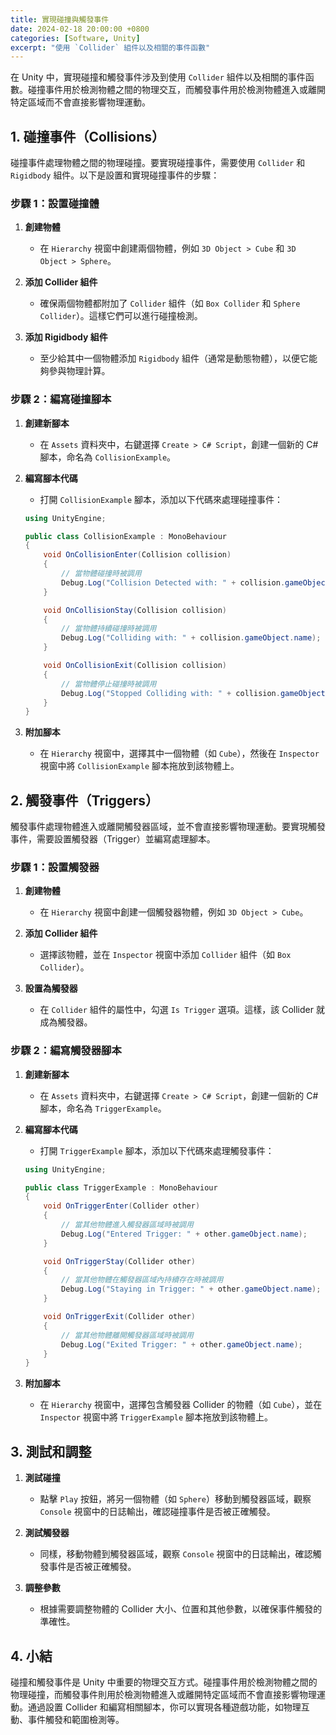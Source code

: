 ```yaml
---
title: 實現碰撞與觸發事件
date: 2024-02-18 20:00:00 +0800
categories: [Software, Unity]
excerpt: "使用 `Collider` 組件以及相關的事件函數"
---
```


在 Unity 中，實現碰撞和觸發事件涉及到使用 `Collider` 組件以及相關的事件函數。碰撞事件用於檢測物體之間的物理交互，而觸發事件用於檢測物體進入或離開特定區域而不會直接影響物理運動。

## **1. 碰撞事件（Collisions）**

碰撞事件處理物體之間的物理碰撞。要實現碰撞事件，需要使用 `Collider` 和 `Rigidbody` 組件。以下是設置和實現碰撞事件的步驟：

### **步驟 1：設置碰撞體**

1. **創建物體**
   - 在 `Hierarchy` 視窗中創建兩個物體，例如 `3D Object > Cube` 和 `3D Object > Sphere`。

2. **添加 Collider 組件**
   - 確保兩個物體都附加了 `Collider` 組件（如 `Box Collider` 和 `Sphere Collider`）。這樣它們可以進行碰撞檢測。

3. **添加 Rigidbody 組件**
   - 至少給其中一個物體添加 `Rigidbody` 組件（通常是動態物體），以便它能夠參與物理計算。

### **步驟 2：編寫碰撞腳本**

1. **創建新腳本**
   - 在 `Assets` 資料夾中，右鍵選擇 `Create > C# Script`，創建一個新的 C# 腳本，命名為 `CollisionExample`。

2. **編寫腳本代碼**
   - 打開 `CollisionExample` 腳本，添加以下代碼來處理碰撞事件：

   ```csharp
   using UnityEngine;

   public class CollisionExample : MonoBehaviour
   {
       void OnCollisionEnter(Collision collision)
       {
           // 當物體碰撞時被調用
           Debug.Log("Collision Detected with: " + collision.gameObject.name);
       }

       void OnCollisionStay(Collision collision)
       {
           // 當物體持續碰撞時被調用
           Debug.Log("Colliding with: " + collision.gameObject.name);
       }

       void OnCollisionExit(Collision collision)
       {
           // 當物體停止碰撞時被調用
           Debug.Log("Stopped Colliding with: " + collision.gameObject.name);
       }
   }
   ```

3. **附加腳本**
   - 在 `Hierarchy` 視窗中，選擇其中一個物體（如 `Cube`），然後在 `Inspector` 視窗中將 `CollisionExample` 腳本拖放到該物體上。

## **2. 觸發事件（Triggers）**

觸發事件處理物體進入或離開觸發器區域，並不會直接影響物理運動。要實現觸發事件，需要設置觸發器（Trigger）並編寫處理腳本。

### **步驟 1：設置觸發器**

1. **創建物體**
   - 在 `Hierarchy` 視窗中創建一個觸發器物體，例如 `3D Object > Cube`。

2. **添加 Collider 組件**
   - 選擇該物體，並在 `Inspector` 視窗中添加 `Collider` 組件（如 `Box Collider`）。

3. **設置為觸發器**
   - 在 `Collider` 組件的屬性中，勾選 `Is Trigger` 選項。這樣，該 Collider 就成為觸發器。

### **步驟 2：編寫觸發器腳本**

1. **創建新腳本**
   - 在 `Assets` 資料夾中，右鍵選擇 `Create > C# Script`，創建一個新的 C# 腳本，命名為 `TriggerExample`。

2. **編寫腳本代碼**
   - 打開 `TriggerExample` 腳本，添加以下代碼來處理觸發事件：

   ```csharp
   using UnityEngine;

   public class TriggerExample : MonoBehaviour
   {
       void OnTriggerEnter(Collider other)
       {
           // 當其他物體進入觸發器區域時被調用
           Debug.Log("Entered Trigger: " + other.gameObject.name);
       }

       void OnTriggerStay(Collider other)
       {
           // 當其他物體在觸發器區域內持續存在時被調用
           Debug.Log("Staying in Trigger: " + other.gameObject.name);
       }

       void OnTriggerExit(Collider other)
       {
           // 當其他物體離開觸發器區域時被調用
           Debug.Log("Exited Trigger: " + other.gameObject.name);
       }
   }
   ```

3. **附加腳本**
   - 在 `Hierarchy` 視窗中，選擇包含觸發器 Collider 的物體（如 `Cube`），並在 `Inspector` 視窗中將 `TriggerExample` 腳本拖放到該物體上。

## **3. 測試和調整**

1. **測試碰撞**
   - 點擊 `Play` 按鈕，將另一個物體（如 `Sphere`）移動到觸發器區域，觀察 `Console` 視窗中的日誌輸出，確認碰撞事件是否被正確觸發。

2. **測試觸發器**
   - 同樣，移動物體到觸發器區域，觀察 `Console` 視窗中的日誌輸出，確認觸發事件是否被正確觸發。

3. **調整參數**
   - 根據需要調整物體的 Collider 大小、位置和其他參數，以確保事件觸發的準確性。

## **4. 小結**

碰撞和觸發事件是 Unity 中重要的物理交互方式。碰撞事件用於檢測物體之間的物理碰撞，而觸發事件則用於檢測物體進入或離開特定區域而不會直接影響物理運動。通過設置 Collider 和編寫相關腳本，你可以實現各種遊戲功能，如物理互動、事件觸發和範圍檢測等。
